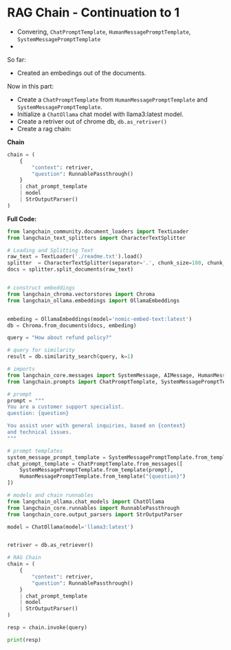 # RAG Chain - Continuation to 1

- Convering, ``ChatPromptTemplate``, ``HumanMessagePromptTemplate``, ``SystemMessagePromptTemplate``
- 

So far:
- Created an embedings out of the documents.

Now in this part:

- Create a ``ChatPromptTemplate`` from ``HumanMessagePromptTemplate`` and ``SystemMessagePromptTemplate``.
- Initialize a ``ChatOllama`` chat model with llama3:latest model.
- Create a retriver out of chrome db, ``db.as_retriver()``
- Create a rag chain:

**Chain**
```python
chain = (
    {
        "context": retriver,
        "question": RunnablePassthrough()
    }
    | chat_prompt_template
    | model
    | StrOutputParser()
)
```

**Full Code:**

```python
from langchain_community.document_loaders import TextLoader
from langchain_text_splitters import CharacterTextSplitter

# Loading and Splitting Text
raw_text = TextLoader('./readme.txt').load()
splitter  = CharacterTextSplitter(separator='.', chunk_size=100, chunk_overlap=10)
docs = splitter.split_documents(raw_text)


# construct embeddings
from langchain_chroma.vectorstores import Chroma
from langchain_ollama.embeddings import OllamaEmbeddings


embeding = OllamaEmbeddings(model='nomic-embed-text:latest')
db = Chroma.from_documents(docs, embeding)

query = "How about refund policy?"

# query for similarity
result = db.similarity_search(query, k=1)

# imports
from langchain_core.messages import SystemMessage, AIMessage, HumanMessage, ChatMessage
from langchain.prompts import ChatPromptTemplate, SystemMessagePromptTemplate, HumanMessagePromptTemplate

# prompt
prompt = """
You are a customer support specialist.
question: {question}

You assist user with general inquiries, based on {context}
and technical issues.
"""

# prompt templates
system_message_prompt_template = SystemMessagePromptTemplate.from_template(prompt)
chat_prompt_template = ChatPromptTemplate.from_messages([
    SystemMessagePromptTemplate.from_template(prompt),
    HumanMessagePromptTemplate.from_template("{question}")
])

# models and chain runnables
from langchain_ollama.chat_models import ChatOllama
from langchain_core.runnables import RunnablePassthrough
from langchain_core.output_parsers import StrOutputParser

model = ChatOllama(model='llama3:latest')


retriver = db.as_retriever()

# RAG Chain
chain = (
    {
        "context": retriver,
        "question": RunnablePassthrough()
    }
    | chat_prompt_template
    | model
    | StrOutputParser()
)

resp = chain.invoke(query)

print(resp)

